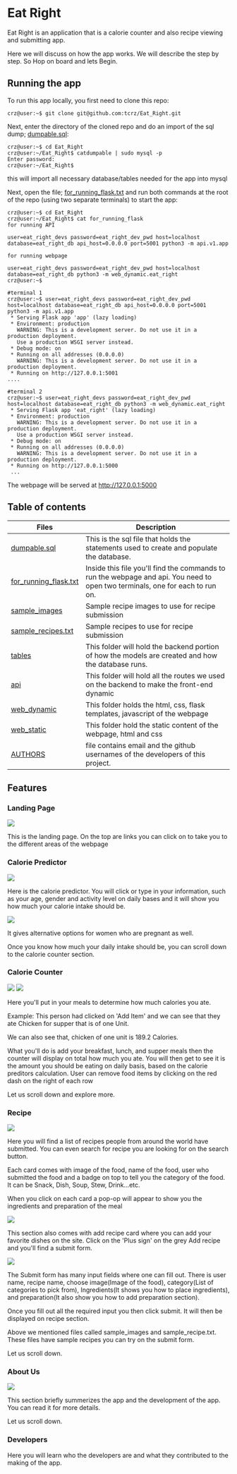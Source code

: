 <h1>Eat Right</h1>
<p>Eat Right is an application that is a calorie counter and also recipe viewing and submitting app.</p>
<p>Here we will discuss on how the app works. We will describe the step by step. So Hop on board and lets Begin.</p>

## Running the app  
To run this app locally, you first need to clone this repo:
```shell
crz@user:~$ git clone git@github.com:tcrz/Eat_Right.git
````
Next, enter the directory of the cloned repo and do an import of the sql dump; [dumpable.sql](./dumpable.sql):
```shell
crz@user:~$ cd Eat_Right
crz@user:~/Eat_Right$ catdumpable | sudo mysql -p
Enter password:
crz@user:~/Eat_Right$
```

this will import all necessary database/tables needed for the app into mysql

Next, open the file; [for_running_flask.txt](./for_running_flask.txt)  and run both commands  at the root of the repo (using two separate terminals) to start the app:
```shell
crz@user:~$ cd Eat_Right
crz@user:~/Eat_Right$ cat for_running_flask
for running API

user=eat_right_devs password=eat_right_dev_pwd host=localhost database=eat_right_db api_host=0.0.0.0 port=5001 python3 -m api.v1.app

for running webpage

user=eat_right_devs password=eat_right_dev_pwd host=localhost database=eat_right_db python3 -m web_dynamic.eat_right
crz@user:~$
```
```shell
#terminal 1
crz@user:~$ user=eat_right_devs password=eat_right_dev_pwd host=localhost database=eat_right_db api_host=0.0.0.0 port=5001 python3 -m api.v1.app
 * Serving Flask app 'app' (lazy loading)
 * Environment: production
   WARNING: This is a development server. Do not use it in a production deployment.
   Use a production WSGI server instead.
 * Debug mode: on
 * Running on all addresses (0.0.0.0)
   WARNING: This is a development server. Do not use it in a production deployment.
 * Running on http://127.0.0.1:5001
....

#terminal 2
crz@user:~$ user=eat_right_devs password=eat_right_dev_pwd host=localhost database=eat_right_db python3 -m web_dynamic.eat_right
 * Serving Flask app 'eat_right' (lazy loading)
 * Environment: production
   WARNING: This is a development server. Do not use it in a production deployment.
   Use a production WSGI server instead.
 * Debug mode: on
 * Running on all addresses (0.0.0.0)
   WARNING: This is a development server. Do not use it in a production deployment.
 * Running on http://127.0.0.1:5000
 ...
```
The webpage will be served at http://127.0.0.1:5000

## Table of contents
Files | Description
----- | -----------
[dumpable.sql](./dumpable.sql) | This is the sql file that holds the statements used to create and populate the database.
[for_running_flask.txt](./for_running_flask.txt) | Inside this file you'll find the commands to run the webpage and api. You need to open two terminals, one for each to run on.
[sample_images](./sample_images) | Sample recipe images to use for recipe submission
[sample_recipes.txt](./sample_recipes.txt) | Sample recipes to use for recipe submission
[tables](./tables) | This folder will hold the backend portion of how the models are created and how the database runs.
[api](./api) |This folder will hold all the routes we used on the backend to make the front-end dynamic
[web_dynamic](./web_dynamic) | This folder holds the html, css, flask templates, javascript of the webpage
[web_static](./web_static) | This folder hold the static content of the webpage, html and css
[AUTHORS](./AUTHORS) | file contains email and the github usernames of the developers of this project.


<h2>Features</h2>
<h3>Landing Page</h3>
<img src='./web_dynamic/static/images/readme_images/landing_page.png'>
<p>This is the landing page. On the top are links you can click on to take you to the different areas of the webpage</p>

<h3>Calorie Predictor</h3>
<img src='./web_dynamic/static/images/readme_images/male_predictor.png'>
<p>Here is the calorie predictor. You will click or type in your information, such as  your age, gender and activity level on daily bases and it will show you how much your calorie intake should be.</p>
<img src='./web_dynamic/static/images/readme_images/female_predictor.png'>
<p>It gives alternative options for women who are pregnant as well.</p>
<p>Once you know how much your daily intake should be, you can scroll down to the calorie counter section.</p>

<h3>Calorie Counter</h3>
<img src='./web_dynamic/static/images/readme_images/calorie_counter.png'>
<img src='./web_dynamic/static/images/readme_images/calorie_counter_dinner.png'>
<p>Here you'll put in your meals to determine how much calories you ate.</p>
<p>Example: This person had clicked on 'Add Item' and we can see that they ate Chicken for supper that is of one Unit.</p>
<p>We can also see that, chicken of one unit is 189.2 Calories.</p>
<p>What you'll do is add your breakfast, lunch, and supper meals then the counter will display on total how much you ate.
You will then get to see it is the amount you should be eating on daily basis, based on the calorie preditors calculation. User can remove food items by clicking on the red dash on the right of each row</p>
<p>Let us scroll down and explore more.</p>

<h3>Recipe</h3>
<img src='./web_dynamic/static/images/readme_images/recipe.png'>
<p>Here you will find a list of recipes people from around the world have submitted. You can even search for recipe you are looking for on the search button.</p>
<p>Each card comes with image of the food, name of the food, user who submitted the food and a badge on top to tell you the category of the food. It can be Snack, Dish, Soup, Stew, Drink...etc.</p>
<p>When you click on each card a pop-op will appear to show you the ingredients and preparation of the meal</p>
<img src='./web_dynamic/static/images/readme_images/recipe_view.png'>
<p>This section also comes with add recipe card where you can add your favorite dishes on the site. Click on the 'Plus sign' on the grey Add recipe and you'll find a submit form.</p>
<img src='./web_dynamic/static/images/readme_images/submit.png'>
<p>The Submit form has many input fields where one can fill out. There is user name, recipe name, choose image(Image of the food), category(List of categories to pick from), Ingredients(It shows you how to place ingredients), and preparation(It also show you how to add preparation section).</p>
<p>Once you fill out all the required input you then click submit. It will then be displayed on recipe section.</p>
<p>Above we mentioned files called sample_images and sample_recipe.txt. These files have sample recipes you can try on the submit form.</p>
<p>Let us scroll down.</p>

<h3>About Us</h3>
<img src='./web_dynamic/static/images/readme_images/About_us.png'>
<p>This section briefly summerizes the app and the development of the app. You can read it for more details.</p>
<p>Let us scroll down.</p>

<h3>Developers</h3>
<p>Here you will learn who the developers are and what they contributed to the making of the app.</p>
